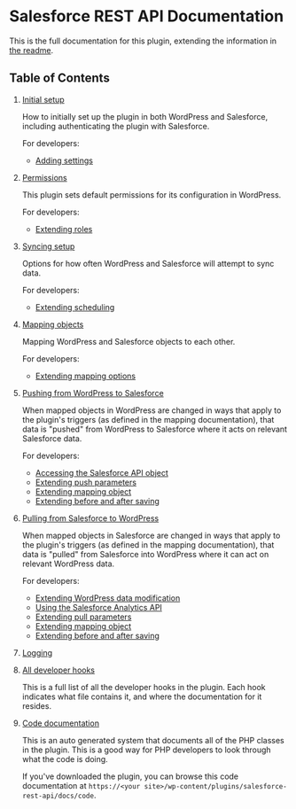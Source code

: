 # Salesforce REST API Documentation

This is the full documentation for this plugin, extending the information in [the readme](https://github.com/MinnPost/salesforce-rest-api/blob/master/README.md).

## Table of Contents

1. [Initial setup](./initial-setup.md)
    
    How to initially set up the plugin in both WordPress and Salesforce, including authenticating the plugin with Salesforce.

    For developers:
    
    - [Adding settings](./adding-settings.md)

2. [Permissions](./permissions.md)

    This plugin sets default permissions for its configuration in WordPress.

    For developers:
    
    - [Extending roles](./extending-roles.md)

3. [Syncing setup](./syncing-setup.md)
    
    Options for how often WordPress and Salesforce will attempt to sync data.

    For developers:

    - [Extending scheduling](./extending-scheduling.md)

4. [Mapping objects](./mapping.md)
    
    Mapping WordPress and Salesforce objects to each other.
    
    For developers:
    
    - [Extending mapping options](./extending-mapping-options.md)

5. [Pushing from WordPress to Salesforce](./push.md)

    When mapped objects in WordPress are changed in ways that apply to the plugin's triggers (as defined in the mapping documentation), that data is "pushed" from WordPress to Salesforce where it acts on relevant Salesforce data.

    For developers:

    - [Accessing the Salesforce API object](./accessing-salesforce-object.md)
    - [Extending push parameters](./extending-parameters.md#salesforce-push)
    - [Extending mapping object](./extending-mapping-object.md#salesforce-push)
    - [Extending before and after saving](./extending-before-and-after-saving.md#salesforce-push)

6. [Pulling from Salesforce to WordPress](./pull.md)

    When mapped objects in Salesforce are changed in ways that apply to the plugin's triggers (as defined in the mapping documentation), that data is "pulled" from Salesforce into WordPress where it can act on relevant WordPress data.

    For developers:

    - [Extending WordPress data modification](./extending-wordpress.md)
    - [Using the Salesforce Analytics API](./using-salesforce-analytics-api.md)
    - [Extending pull parameters](./extending-parameters.md#salesforce-pull)
    - [Extending mapping object](./extending-mapping-object.md#salesforce-pull)
    - [Extending before and after saving](./extending-before-and-after-saving.md#salesforce-pull)

7. [Logging](./logging.md)

8. [All developer hooks](./all-developer-hooks.md)

    This is a full list of all the developer hooks in the plugin. Each hook indicates what file contains it, and where the documentation for it resides.

9. [Code documentation](./code/index.html)

    This is an auto generated system that documents all of the PHP classes in the plugin. This is a good way for PHP developers to look through what the code is doing.

    If you've downloaded the plugin, you can browse this code documentation at `https://<your site>/wp-content/plugins/salesforce-rest-api/docs/code`.
